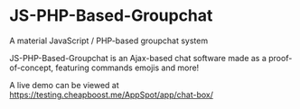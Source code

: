 # JS-PHP-Based-Groupchat
A material JavaScript / PHP-based groupchat system

JS-PHP-Based-Groupchat is an Ajax-based chat software made as a proof-of-concept, featuring commands emojis and more!

A live demo can be viewed at https://testing.cheapboost.me/AppSpot/app/chat-box/
